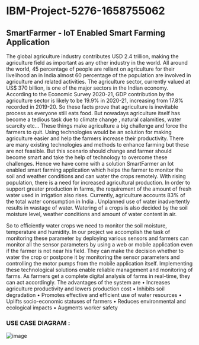 # IBM-Project-5276-1658755062
## SmartFarmer - IoT Enabled Smart Farming Application

The global agriculture industry contributes USD 2.4 trillion, making the agriculture field as important as any other industry in the world. All around the world, 45 percentage of people are reliant on agriculture for their livelihood an in India almost 60 percentage of the population are involved in agriculture and related activities. The agriculture sector, currently valued at US$ 370 billion, is one of the major sectors in the Indian economy. According to the Economic Survey 2020-21, GDP contribution by the agriculture sector is likely to be 19.9% in 2020-21, increasing from 17.8% recorded in 2019-20. So these facts prove that agriculture is inevitable process as everyone still eats food.
But nowadays agriculture itself has become a tedious task due to climate change , natural calamities, water scarcity etc… These things make agriculture a big challenge and force the farmers to quit. Using technologies would be an solution for making agriculture easier and help the farmers increase their productivity. There are many existing technologies and methods to enhance farming but these are not feasible. But this scenario should change and farmer should become smart and take the help of technology to overcome these challenges. Hence we have come with a solution SmartFarmer an Iot enabled smart farming application which helps the farmer to   monitor the soil and weather conditions and can water the crops remotely.
With rising population, there is a need for increased agricultural production. In order to support greater production in farms, the requirement of the amount of fresh  water used in irrigation also rises. Currently, agriculture  accounts 83% of the total water consumption in India . Unplanned use of water inadvertently results in wastage of water. Watering of a crops is also decided by the soil moisture level, weather conditions and amount of water content in air.

So to efficiently water crops we need to monitor the soil moisture, temperature and humidity. In our project we accomplish the task of monitoring these parameter by deploying various sensors and farmers can monitor all the sensor parameters by using a web or mobile application even if the farmer is not near his field. They can make the decision whether to water the crop or postpone it by monitoring the sensor parameters and controlling the motor pumps from the mobile application itself.
Implementing these technological solutions enable reliable management and monitoring of farms. As farmers get a complete digital analysis of farms in real-time, they can act accordingly. The advantages of the system are 
•	Increases agriculture productivity and lowers production cost
•	Inhibits soil degradation
•	Promotes effective and efficient use of water resources
•	Uplifts socio-economic statuses of farmers
•	Reduces environmental and ecological impacts
•	Augments worker safety

### USE CASE DIAGRAM :

![image](https://user-images.githubusercontent.com/58044483/192590689-cf22807d-135d-4748-a1b6-efc29698497d.png)
